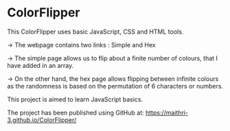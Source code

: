 # ColorFlipper

This ColorFlipper uses basic JavaScript, CSS and HTML tools.

-> The webpage contains two links : Simple and Hex

-> The simple page allows us to flip about a finite number of colours, that I have added in an array.

-> On the other hand, the hex page allows flipping between infinite colours as the randomness is based on the permutation of 6 characters or numbers.

This project is aimed to learn JavaScript basics.

The project has been published using GitHub at: https://maithri-3.github.io/ColorFlipper/
